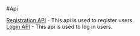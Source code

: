 #Api   

[Registration API]() - This api is used to register users.     
[Login API]() - This api is used to log in users.
